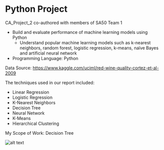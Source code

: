 # Python Project

CA_Project_2 co-authored with members of SA50 Team 1

- Build and evaluate performance of machine learning models using Python
  - Understand popular machine learning models such as k-nearest neighbors, random forest, logistic regression, k-means, naïve Bayes and artificial neural network
- Programming Language: Python

Data Source: https://www.kaggle.com/uciml/red-wine-quality-cortez-et-al-2009

The techniques used in our report included:
 - Linear Regression
 - Logistic Regression
 - K-Nearest Neighbors
 - Decision Tree
 - Neural Network
 - K-Means
 - Hierarchical Clustering

My Scope of Work: Decision Tree

![alt text](https://github.com/[username]/[reponame]/blob/[branch]/image.jpg?raw=true)
